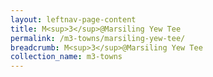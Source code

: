 ```yaml
---
layout: leftnav-page-content
title: M<sup>3</sup>@Marsiling Yew Tee
permalink: /m3-towns/marsiling-yew-tee/
breadcrumb: M<sup>3</sup>@Marsiling Yew Tee
collection_name: m3-towns
---
```

